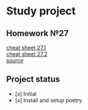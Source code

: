 # Study project

## Homework №27

[cheat sheet 27.1](https://skyengpublic.notion.site/27-1-632dde8aecc74f76b3a39acc1c639ef1)\
[cheat sheet 27.2](https://skyengpublic.notion.site/27-2-2707d24925ee4dd39c39ae4b8ae6ebf8)\
[source](https://skyengpublic.notion.site/27-Django-1d8f7966d80245c3987a97a2590e3d96)

## Project status

-    [x] Initial
-    [x] Install and setup poetry
